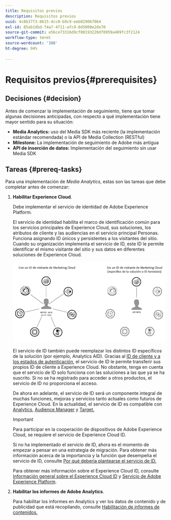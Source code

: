 ```yaml
---
title: Requisitos previos
description: Requisitos previos
uuid: 4c0b37f3-8615-4cc0-b9c9-eeb029067064
exl-id: 85ab1dbd-f4a7-4f11-afc9-8d5000e2de70
source-git-commit: e56ce73316d9cf00193220df8959a489fc3f2124
workflow-type: tm+mt
source-wordcount: '388'
ht-degree: 94%

---
```


# Requisitos previos{#prerequisites}

## Decisiones {#decision}

Antes de comenzar la implementación de seguimiento, tiene que tomar algunas decisiones anticipadas, con respecto a qué implementación tiene mayor sentido para su situación:

* **Media Analytics:** uso del Media SDK más reciente (la implementación estándar recomendada) o la API de Media Collection (RESTful)
* **Milestone:** La implementación de seguimiento de Adobe más antigua
* **API de inserción de datos:** Implementación del seguimiento sin usar Media SDK

## Tareas {#prereq-tasks}

Para una implementación de *Media Analytics*, estas son las tareas que debe completar antes de comenzar:

1. **Habilitar Experience Cloud**.

   Debe implementar el servicio de identidad de Adobe Experience Platform.

   El servicio de identidad habilita el marco de identificación común para los servicios principales de Experience Cloud, sus soluciones, los atributos de cliente y las audiencias en el servicio principal Personas. Funciona asignando ID únicos y persistentes a los visitantes del sitio. Cuando su organización implementa el servicio de ID, este ID le permite identificar el mismo visitante del sitio y sus datos en diferentes soluciones de Experience Cloud.

   ![](assets/mc_id_service_graphic.png)

   El servicio de ID también puede reemplazar los distintos ID específicos de la solución (por ejemplo, Analytics AID). Gracias al [ID de cliente y a los estados de autenticación](https://experienceleague.adobe.com/docs/id-service/using/reference/authenticated-state.html), el servicio de ID le permite transferir sus propios ID de cliente a Experience Cloud. No obstante, tenga en cuenta que el servicio de ID solo funciona con las soluciones a las que ya se ha suscrito. Si no se ha registrado para acceder a otros productos, el servicio de ID no proporciona el acceso.

   De ahora en adelante, el servicio de ID será un componente integral de muchas funciones, mejoras y servicios tanto actuales como futuros de Experience Cloud. En la actualidad, el servicio de ID es compatible con [Analytics](https://www.adobe.com/es/marketing-cloud/web-analytics.html), [Audience Manager](https://www.adobe.com/es/marketing-cloud/data-management-platform.html) y [Target.](https://www.adobe.com/es/marketing-cloud/testing-targeting.html)

   >[!IMPORTANT]
   >
   >Para participar en la cooperación de dispositivos de Adobe Experience Cloud, se requiere el servicio de Experience Cloud ID.

   Si no ha implementado el servicio de ID, ahora es el momento de empezar a pensar en una estrategia de migración. Para obtener más información acerca de la importancia y la función que desempeña el servicio de ID, consulte [Por qué debería plantearse el servicio de ID.](https://theblog.adobe.com/why-new-adobe-marketing-cloud-id-service-should-be-on-your-radar/)

   Para obtener más información sobre el Experience Cloud ID, consulte [Información general sobre el Experience Cloud ID](https://experienceleague.adobe.com/docs/id-service/using/intro/overview.html) y [Servicio de Adobe Experience Platform](https://experienceleague.adobe.com/docs/id-service/using/home.html).

1. **Habilitar los informes de Adobe Analytics**.

   Para habilitar los informes en Analytics y ver los datos de contenido y de publicidad que está recopilando, consulte [Habilitación de informes de contenidos.](/help/media-reports/media-reports-enable.md)
